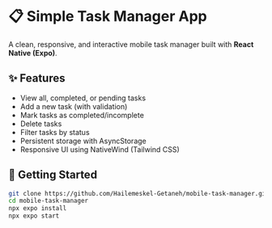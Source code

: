 # 📋 Simple Task Manager App

A clean, responsive, and interactive mobile task manager built with **React Native (Expo)**.

## ✨ Features

- View all, completed, or pending tasks
- Add a new task (with validation)
- Mark tasks as completed/incomplete
- Delete tasks
- Filter tasks by status
- Persistent storage with AsyncStorage
- Responsive UI using NativeWind (Tailwind CSS)

## 🚀 Getting Started

```bash
git clone https://github.com/Hailemeskel-Getaneh/mobile-task-manager.git
cd mobile-task-manager
npx expo install
npx expo start
```